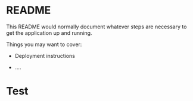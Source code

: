 # README

This README would normally document whatever steps are necessary to get the
application up and running.

Things you may want to cover:

* Deployment instructions

* ....

# Test